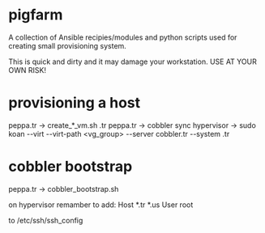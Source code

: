 pigfarm
========

A collection of Ansible recipies/modules and python scripts used for creating small provisioning system.

This is quick and dirty and it may damage your workstation. USE AT YOUR OWN RISK!

provisioning a host
=======
peppa.tr -> create_*_vm.sh <name>.tr <ip>
peppa.tr -> cobbler sync
hypervisor -> sudo koan --virt --virt-path <vg_group> --server cobbler.tr --system <name>.tr

cobbler bootstrap
=======
peppa.tr -> cobbler_bootstrap.sh

on hypervisor remamber to add:
Host *.tr *.us
    User root

to /etc/ssh/ssh_config
